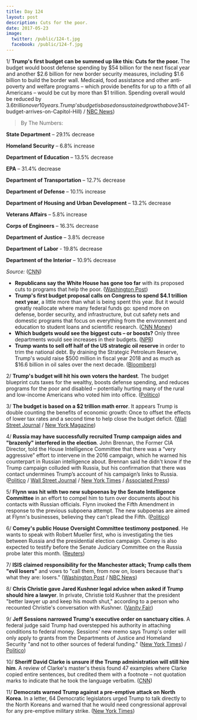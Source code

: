 ```yaml
---
title: Day 124
layout: post
description: Cuts for the poor.
date: 2017-05-23
image:
  twitter: /public/124-t.jpg
  facebook: /public/124-f.jpg
---
```


1/ **Trump's first budget can be summed up like this: Cuts for the poor.** The budget would boost defense spending by $54 billion for the next fiscal year and another $2.6 billion for new border security measures, including $1.6 billion to build the border wall. Medicaid, food assistance and other anti-poverty and welfare programs – which provide benefits for up to a fifth of all Americans – would be cut by more than $1 trillion. Spending overall would be reduced by $3.6 trillion over 10 years. Trump’s budget is based on sustained growth above 3%, much higher than the expectations of most private economists. ([CNN Money](http://money.cnn.com/2017/05/22/news/economy/trump-budget-gift-to-rich/index.html) / [Washington Post](https://www.washingtonpost.com/business/economy/trumps-budget-proposal-slashes-spending-by-36-trillion-over-10-years/2017/05/22/69dbdb5e-3f1c-11e7-adba-394ee67a7582_story.html) / [New York Times](https://www.nytimes.com/2017/05/22/us/politics/trump-budget-cuts.html) / [Associated Press](https://apnews.com/377ac4dd4e224e308c0e070d5695a2aa/Trump's-$4T-budget-arrives-on-Capitol-Hill) / [NBC News](http://www.nbcnews.com/politics/white-house/trump-budget-would-cut-safety-net-programs-boost-defense-spending-n763236))

> By The Numbers:
>
**State Department** – 29.1% decrease
>
**Homeland Security** – 6.8% increase
>
**Department of Education** – 13.5% decrease
>
**EPA** – 31.4% decrease
>
**Department of Transportation** – 12.7% decrease
>
**Department of Defense** – 10.1% increase
>
**Department of Housing and Urban Development** – 13.2% decrease
>
**Veterans Affairs** – 5.8% increase
>
**Corps of Engineers** – 16.3% decrease
>
**Department of Justice** – 3.8% decrease
>
**Department of Labor** - 19.8% decrease
>
**Department of the Interior** – 10.9% decrease
>
_Source:_ ([CNN](http://www.cnn.com/2017/05/23/politics/trump-budget-cuts-programs/))
>

* **Republicans say the White House has gone too far** with its proposed cuts to programs that help the poor. ([Washington Post](https://www.washingtonpost.com/powerpost/even-some-republicans-balk-at-trumps-plan-for-steep-budget-cuts/2017/05/23/9bf202f8-3f62-11e7-adba-394ee67a7582_story.html))
* **Trump's first budget proposal calls on Congress to spend $4.1 trillion next year**, a little more than what is being spent this year. But it would greatly reallocate where many federal funds go: spend more on defense, border security, and infrastructure, but cut safety nets and domestic programs that focus on everything from the environment and education to student loans and scientific research. ([CNN Money](http://money.cnn.com/2017/05/22/news/economy/trump-budget/index.html))
* **Which budgets would see the biggest cuts – or boosts?** Only three departments would see increases in their budgets. ([NPR](http://www.npr.org/2017/05/22/529567550/white-house-to-release-taxpayer-first-budget-plan-with-cuts-to-safety-nets))
* **Trump wants to sell off half of the US strategic oil reserve** in order to trim the national debt. By draining the Strategic Petroleum Reserve, Trump's would raise $500 million in fiscal year 2018 and as much as $16.6 billion in oil sales over the next decade. ([Bloomberg](https://www.bloomberg.com/politics/articles/2017-05-23/trump-proposes-selling-off-half-the-u-s-strategic-oil-reserve))

2/ **Trump's budget will hit his own voters the hardest**. The budget blueprint cuts taxes for the wealthy, boosts defense spending, and reduces programs for the poor and disabled – potentially hurting many of the rural and low-income Americans who voted him into office. ([Politico](http://www.politico.com/story/2017/05/22/trump-budget-cut-social-programs-238696))

3/ **The budget is based on a $2 trillion math error**. It appears Trump is double counting the benefits of economic growth: Once to offset the effects of lower tax rates and a second time to help close the budget deficit. ([Wall Street Journal](https://www.wsj.com/articles/donald-trumps-balanced-budget-goal-rests-on-questionable-math-1495544546) / [New York Magazine](http://nymag.com/daily/intelligencer/2017/05/trump-budget-based-on-usd2-trillion-math-error.html))

4/ **Russia may have successfully recruited Trump campaign aides and "brazenly" interfered in the election**. John Brennan, the Former CIA Director, told the House Intelligence Committee that there was a “very aggressive” effort to intervene in the 2016 campaign, which he warned his counterpart in Russian intelligence about. Brennan said he didn't know if the Trump campaign colluded with Russia, but his confirmation that there was contact undermines Trump’s account of his campaign’s links to Russia. ([Politico](http://www.politico.com/story/2017/05/23/brennan-russia-tried-to-recruit-us-persons-to-influence-presidential-campaign-238719) / [Wall Street Journal](https://www.wsj.com/articles/former-cia-chief-brennan-says-russians-brazenly-interfered-in-u-s-election-1495551045) / [New York Times](https://www.nytimes.com/2017/05/23/us/politics/john-brennan-russia-trump-campaign-cia.html) / [Associated Press](https://apnews.com/f014ed2fd62745abad756c5f232e0ff5/Ex-CIA-chief-says-he-warned-Russians-about-election-meddling))

5/ **Flynn was hit with two new subpoenas by the Senate Intelligence Committee** in an effort to compel him to turn over documents about his contacts with Russian officials. Flynn invoked the Fifth Amendment in response to the previous subpoena attempt. The new subpoenas are aimed at Flynn's businesses, believing they can't plead the Fifth. ([Politico](http://www.politico.com/story/2017/05/23/michael-flynn-comply-subpoena-238725))

6/ **Comey's public House Oversight Committee testimony postponed**. He wants to speak with Robert Mueller first, who is investigating the ties between Russia and the presidential election campaign. Comey is also expected to testify before the Senate Judiciary Committee on the Russia probe later this month. ([Reuters](http://www.reuters.com/article/us-usa-congress-comey-idUSKBN18I2P3))

7/ **ISIS claimed responsibility for the Manchester attack; Trump calls them "evil losers"** and vows to "call them, from now on, losers because that's what they are: losers." ([Washington Post](https://www.washingtonpost.com/world/lone-attacker-detonated-device-at-manchester-concert-killing-22-including-children/2017/05/23/027d414c-3f57-11e7-b29f-f40ffced2ddb_story.html) / [NBC News](http://www.nbcnews.com/storyline/manchester-concert-explosion/manchester-arena-suicide-attack-trump-calls-terrorists-evil-losers-n763421))

8/ **Chris Christie gave Jared Kushner legal advice when asked if Trump should hire a lawyer**. In private, Christie told Kushner that the president "better lawyer up and keep his mouth shut," according to a person who recounted Christie's conversation with Kushner. ([Vanity Fair](http://www.vanityfair.com/news/2017/05/chris-christie-jared-kushner-legal-advice-trump))

9/ **Jeff Sessions narrowed Trump's executive order on sanctuary cities**. A federal judge said Trump had overstepped his authority in attaching conditions to federal money. Sessions' new memo says Trump's order will only apply to grants from the Departments of Justice and Homeland Security "and not to other sources of federal funding." ([New York Times](https://www.nytimes.com/2017/05/22/us/politics/sanctuary-cities-jeff-sessions.html)) / [Politico](http://www.politico.com/blogs/under-the-radar/2017/05/22/sanctuary-cities-sessions-238688))

10/ **Sheriff David Clarke is unsure if the Trump administration will still hire him**. A review of Clarke's master's thesis found 47 examples where Clarke copied entire sentences, but credited them with a footnote – not quotation marks to indicate that he took the language verbatim. ([CNN](http://www.cnn.com/2017/05/23/politics/kfile-david-clarke-responds-plagiarism/index.html))

11/ **Democrats warned Trump against a pre-emptive attack on North Korea**. In a letter, 64 Democratic legislators urged Trump to talk directly to the North Koreans and warned that he would need congressional approval for any pre-emptive military strike. ([New York Times](https://www.nytimes.com/2017/05/23/world/asia/congress-trump-kim-north-korea-nuclear-direct-talks.html))
